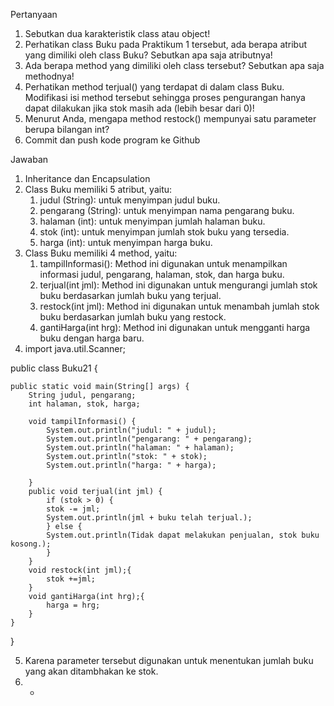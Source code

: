  Pertanyaan 
1. Sebutkan dua karakteristik class atau object! 
2. Perhatikan class Buku pada Praktikum 1 tersebut, ada berapa atribut yang dimiliki oleh class 
Buku? Sebutkan apa saja atributnya! 
3. Ada berapa method yang dimiliki oleh class tersebut? Sebutkan apa saja methodnya! 
4. Perhatikan method terjual() yang terdapat di dalam class Buku. Modifikasi isi method tersebut 
sehingga proses pengurangan hanya dapat dilakukan jika stok masih ada (lebih besar dari 0)! 
5. Menurut Anda, mengapa method restock() mempunyai satu parameter berupa bilangan int? 
6. Commit dan push kode program ke Github

Jawaban
1. Inheritance dan Encapsulation
2. Class Buku memiliki 5 atribut, yaitu:
    1. judul (String): untuk menyimpan judul buku.
    2. pengarang (String): untuk menyimpan nama pengarang buku.
    3. halaman (int): untuk menyimpan jumlah halaman buku.
    4. stok (int): untuk menyimpan jumlah stok buku yang tersedia.
    5. harga (int): untuk menyimpan harga buku.
3. Class Buku memiliki 4 method, yaitu:
    1. tampilInformasi(): Method ini digunakan untuk menampilkan informasi judul, pengarang, halaman, stok, dan harga buku.
    2. terjual(int jml): Method ini digunakan untuk mengurangi jumlah stok buku berdasarkan jumlah buku yang terjual.
    3. restock(int jml): Method ini digunakan untuk menambah jumlah stok buku berdasarkan jumlah buku yang restock.
    4. gantiHarga(int hrg): Method ini digunakan untuk mengganti harga buku dengan harga baru.
4. import java.util.Scanner;

public class Buku21 {

    public static void main(String[] args) {
        String judul, pengarang;
        int halaman, stok, harga;

        void tampilInformasi() {
            System.out.println("judul: " + judul);
            System.out.println("pengarang: " + pengarang);
            System.out.println("halaman: " + halaman);
            System.out.println("stok: " + stok);
            System.out.println("harga: " + harga);
            
        }
        public void terjual(int jml) {
            if (stok > 0) {
            stok -= jml;
            System.out.println(jml + buku telah terjual.);
            } else {
            System.out.println(Tidak dapat melakukan penjualan, stok buku kosong.);
            }
        }
        void restock(int jml);{
            stok +=jml;
        }
        void gantiHarga(int hrg);{
            harga = hrg;
        }
    }
}

5. Karena parameter tersebut digunakan untuk menentukan jumlah buku yang akan ditambhakan ke stok.
6. -